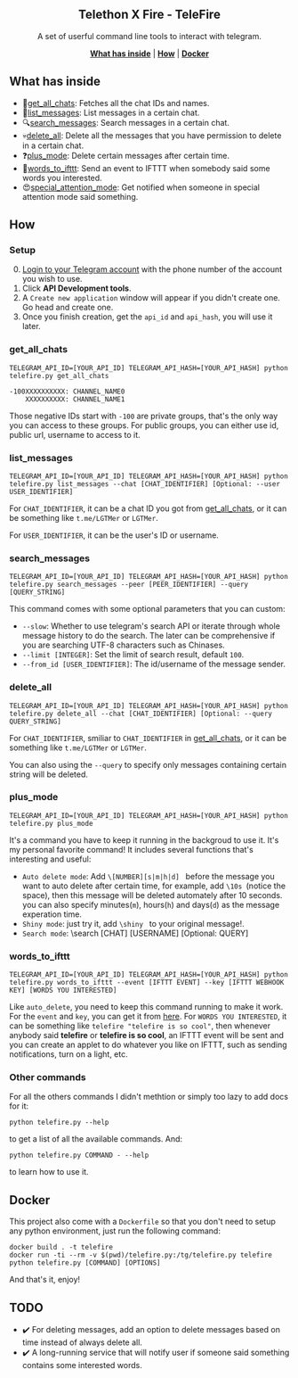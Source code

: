 <p align="center">
    <h2 align="center">Telethon X Fire - TeleFire</h2>
</p>

<p align="center">A set of userful command line tools to interact with telegram.</p>

<p align="center">
    <b><a href="#what-has-inside">What has inside</a></b>
    |
    <b><a href="#how">How</a></b>
    |
    <b><a href="#docker">Docker</a></b>
</p>


## What has inside

- :flags:<a href="#get_all_chats">get_all_chats</a>: Fetches all the chat IDs and names.
- :bookmark_tabs:<a href="#list_messages">list_messages</a>: List messages in a certain chat.
- :mag:<a href="#search_messages">search_messages</a>: Search messages in a certain chat.
- :skull:<a href="#delete_all">delete_all</a>: Delete all the messages that you have permission to delete in a certain chat.
- :question:<a href="#plus_mode">plus_mode</a>: Delete certain messages after certain time.
- :speech_balloon:<a href="#words_to_ifttt">words_to_ifttt</a>: Send an event to IFTTT when somebody said some words
  you interested.
- :heart_eyes:<a href="#other-commands">special_attention_mode</a>: Get notified when someone in special attention mode said something.

## How

### Setup

0. [Login to your Telegram account](https://my.telegram.org/auth) with the phone number of the account you wish to use.
1. Click **API Development tools**.
2. A `Create new application` window will appear if you didn't create one. Go head and create one.
3. Once you finish creation, get the `api_id` and `api_hash`, you will use it later.


### get_all_chats

```shell
TELEGRAM_API_ID=[YOUR_API_ID] TELEGRAM_API_HASH=[YOUR_API_HASH] python telefire.py get_all_chats

-100XXXXXXXXXX: CHANNEL_NAME0
    XXXXXXXXXX: CHANNEL_NAME1
```
Those negative IDs start with `-100` are private groups, that's the only way you can access to these groups. For public groups, you can either use id, public url, username to access to it.


### list_messages

```shell
TELEGRAM_API_ID=[YOUR_API_ID] TELEGRAM_API_HASH=[YOUR_API_HASH] python telefire.py list_messages --chat [CHAT_IDENTIFIER] [Optional: --user USER_IDENTIFIER]
```
For `CHAT_IDENTIFIER`, it can be a chat ID you got from <a href="#get_all_chats">get_all_chats</a>, or it can be something like `t.me/LGTMer` or `LGTMer`.

For `USER_IDENTIFIER`, it can be the user's ID or username.


### search_messages

```shell
TELEGRAM_API_ID=[YOUR_API_ID] TELEGRAM_API_HASH=[YOUR_API_HASH] python telefire.py search_messages --peer [PEER_IDENTIFIER] --query [QUERY_STRING]
```
This command comes with some optional parameters that you can custom:
- `--slow`: Whether to use telegram's search API or iterate through whole message history to do the search. The later can be comprehensive if you are searching UTF-8 characters such as Chinases.
- `--limit [INTEGER]`: Set the limit of search result, default `100`.
- `--from_id [USER_IDENTIFIER]`: The id/username of the message sender.

### delete_all

```shell
TELEGRAM_API_ID=[YOUR_API_ID] TELEGRAM_API_HASH=[YOUR_API_HASH] python telefire.py delete_all --chat [CHAT_IDENTIFIER] [Optional: --query QUERY_STRING]
```
For `CHAT_IDENTIFIER`, smiliar to `CHAT_IDENTIFIER` in <a href="#get_all_chats">get_all_chats</a>, or it can be something like `t.me/LGTMer` or `LGTMer`.

You can also using the `--query` to specify only messages containing certain string will be deleted.

### plus_mode

```shell
TELEGRAM_API_ID=[YOUR_API_ID] TELEGRAM_API_HASH=[YOUR_API_HASH] python telefire.py plus_mode
```
It's a command you have to keep it running in the backgroud to use it. It's my personal favorite command! It includes several functions that's interesting and useful:
- `Auto delete mode`: Add `\[NUMBER][s|m|h|d] ` before the message you want to auto delete after certain time, for example, add `\10s `(notice the space), then this message will be deleted automately after 10 seconds. you can also specify  minutes(`m`), hours(`h`) and days(`d`) as the message experation time.
- `Shiny mode`: just try it, add `\shiny ` to your original message!.
- `Search mode`: \search [CHAT] [USERNAME] [Optional: QUERY]


### words_to_ifttt

```shell
TELEGRAM_API_ID=[YOUR_API_ID] TELEGRAM_API_HASH=[YOUR_API_HASH] python telefire.py words_to_ifttt --event [IFTTT EVENT] --key [IFTTT WEBHOOK KEY] [WORDS YOU INTERESTED]
```

Like `auto_delete`, you need to keep this command running to make it work. For the `event` and `key`, you can get it from [here](https://ifttt.com/maker_webhooks). For `WORDS YOU INTERESTED`, it can be something like `telefire "telefire is so cool"`, then whenever anybody said **telefire** or **telefire is so cool**, an IFTTT event will be sent and you can create an applet to do whatever you like on IFTTT, such as sending notifications, turn on a light, etc.

### Other commands

For all the others commands I didn't methtion or simply too lazy to add docs for it:  
```shell
python telefire.py --help
```
to get a list of all the available commands. And:
```shell
python telefire.py COMMAND - --help
```
to learn how to use it.


## Docker

This project also come with a `Dockerfile` so that you don't need to setup any python environment, just run the following command:
```shell
docker build . -t telefire
docker run -ti --rm -v $(pwd)/telefire.py:/tg/telefire.py telefire python telefire.py [COMMAND] [OPTIONS]
```
And that's it, enjoy!

## TODO

- :heavy_check_mark: For deleting messages, add an option to delete messages based on time instead of always delete all.
- :heavy_check_mark: A long-running service that will notify user if someone said something contains some interested words.
